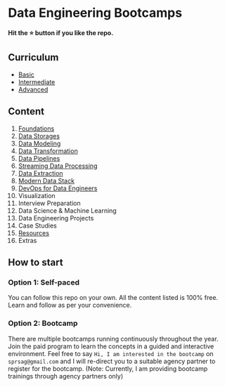 # Data Engineering Bootcamps

**Hit the ⭐️ button if you like the repo.**

## Curriculum 

- [Basic](./00-curriculum/01-basic.md)
- [Intermediate](./00-curriculum/02-intermediate.md)
- [Advanced](./00-curriculum/03-advanced.md)

## Content

1. [Foundations](./01-foundations/)
1. [Data Storages](./02-data-storages/)
1. [Data Modeling](./03-data-modeling/)
1. [Data Transformation](./04-data-transformation/)
1. [Data Pipelines](./05-data-pipelines/)
1. [Streaming Data Processing](./06-stream-data-processing/)
1. [Data Extraction](./07-data-extraction/)
1. [Modern Data Stack](./08-modern-data-stack/)
1. [DevOps for Data Engineers](./09-devops/)
1. Visualization
1. Interview Preparation
1. Data Science & Machine Learning
1. Data Engineering Projects
1. Case Studies
1. [Resources](./15-resources/)
1. Extras

## How to start

### Option 1: Self-paced

You can follow this repo on your own. All the content listed is 100% free. Learn and follow as per your convenience.

### Option 2: Bootcamp

There are multiple bootcamps running continuously throughout the year. Join the paid program to learn the concepts in a guided and interactive environment. Feel free to say `Hi, I am interested in the bootcamp` on `sprsag@gmail.com` and I will re-direct you to a suitable agency partner to register for the bootcamp. (Note: Currently, I am providing bootcamp trainings through agency partners only)